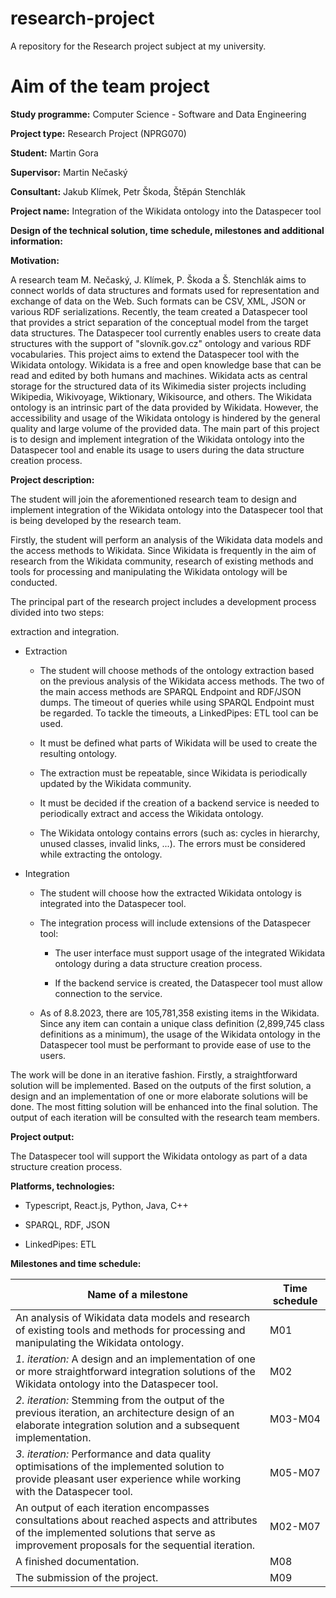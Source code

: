 # research-project

A repository for the Research project subject at my university.

# Aim of the team project

**Study programme:** Computer Science - Software and Data Engineering

**Project type:** Research Project (NPRG070)

**Student:** Martin Gora

**Supervisor:** Martin Nečaský

**Consultant:** Jakub Klímek, Petr Škoda, Štěpán Stenchlák

**Project name:** Integration of the Wikidata ontology into the
Dataspecer tool

**Design of the technical solution, time schedule, milestones and
additional information:**

**Motivation:**

A research team M. Nečaský, J. Klímek, P. Škoda a Š. Stenchlák aims to
connect worlds of data structures and formats used for representation
and exchange of data on the Web. Such formats can be CSV, XML, JSON or
various RDF serializations. Recently, the team created a Dataspecer tool
that provides a strict separation of the conceptual model from the
target data structures. The Dataspecer tool
currently enables users to create data structures with the support of
"slovník.gov.cz" ontology and various RDF vocabularies. This project
aims to extend the Dataspecer tool with the Wikidata ontology. Wikidata
is a free and open knowledge base that can be read and edited by both
humans and machines. Wikidata acts as central storage for the structured
data of its Wikimedia sister projects including Wikipedia, Wikivoyage,
Wiktionary, Wikisource, and others. The Wikidata ontology is an
intrinsic part of the data provided by Wikidata. However, the accessibility and
usage of the Wikidata ontology is hindered by the general quality and
large volume of the provided data. The main part of this project is to
design and implement integration of the Wikidata ontology into the
Dataspecer tool and enable its usage to users during the data structure
creation process.

**Project description:**

The student will join the aforementioned research team to design and
implement integration of the Wikidata ontology into the Dataspecer tool
that is being developed by the research team.

Firstly, the student will perform an analysis of the Wikidata data
models and the access methods to Wikidata. Since Wikidata is frequently
in the aim of research from the Wikidata community, research of existing
methods and tools for processing and manipulating the Wikidata ontology
will be conducted.

The principal part of the research project includes a development
process divided into two steps:

extraction and integration.

-   Extraction

    -   The student will choose methods of the ontology extraction based
         on the previous analysis of the Wikidata access methods. The
         two of the main access methods are SPARQL Endpoint and
         RDF/JSON dumps. The timeout of queries while using SPARQL
         Endpoint must be regarded. To tackle the timeouts, a
         LinkedPipes: ETL tool can be used.

    -   It must be defined what parts of Wikidata will be used to create
         the resulting ontology.

    -   The extraction must be repeatable, since Wikidata is
         periodically updated by the Wikidata community.

    -   It must be decided if the creation of a backend service is
         needed to periodically extract and access the Wikidata
         ontology.

    -   The Wikidata ontology contains errors (such as: cycles in
         hierarchy, unused classes, invalid links, ...). The errors
         must be considered while extracting the ontology.

-   Integration

    -   The student will choose how the extracted Wikidata ontology is
         integrated into the Dataspecer tool.

    -   The integration process will include extensions of the
         Dataspecer tool:
        -   The user interface must support usage of the integrated
            Wikidata ontology during a data structure creation
            process.

        -   If the backend service is created, the Dataspecer tool must
            allow connection to the service.

    -   As of 8.8.2023, there are 105,781,358 existing items in the
         Wikidata. Since any item can contain a unique class definition (2,899,745
         class definitions as a minimum), the usage of the Wikidata
         ontology in the Dataspecer tool must be performant to provide
         ease of use to the users.

The work will be done in an iterative fashion. Firstly, a straightforward solution will be implemented. Based on the outputs of the first solution, a design and an implementation of one or more elaborate solutions will be done. The most fitting solution will be enhanced into the final solution. The output of each iteration will be consulted with the research team members.

**Project output:**

The Dataspecer tool will support the Wikidata ontology as part of a data
structure creation process.

**Platforms, technologies:**

-   Typescript, React.js, Python, Java, C++

-   SPARQL, RDF, JSON

-   LinkedPipes: ETL

**Milestones and time schedule:**

| **Name of a milestone**   | **Time schedule**   |
|---|---|
| An analysis of Wikidata data models and research of existing tools and methods for processing and  manipulating the Wikidata ontology. |  M01 |
|  *1. iteration:* A design and an implementation of one or more straightforward integration solutions of the Wikidata ontology into the Dataspecer tool. |  M02 |
| *2. iteration:* Stemming from the output of the previous iteration, an architecture design of an elaborate integration solution and a subsequent implementation.| M03-M04  |
| *3. iteration:* Performance and data quality optimisations of the implemented solution to provide pleasant user experience while working with the Dataspecer tool. | M05-M07  |
| An output of each iteration encompasses consultations about reached aspects and attributes of the implemented solutions that serve as improvement proposals for the sequential iteration. | M02-M07  |
| A finished documentation.   |M08   |
|  The submission of the project.   | M09  |